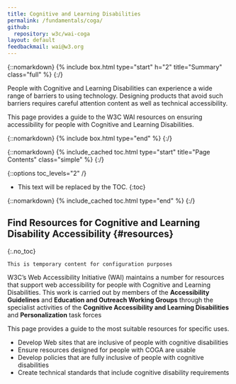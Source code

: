 ```yaml
---
title: Cognitive and Learning Disabilities
permalink: /fundamentals/coga/
github:
  repository: w3c/wai-coga
layout: default
feedbackmail: wai@w3.org
---
```


{::nomarkdown}
{% include box.html type="start" h="2" title="Summary" class="full" %}
{:/}

People with Cognitive and Learning Disabilities can experience a wide range of barriers to using technology.
Designing products that avoid such barriers requires careful attention content as well as technical accessibility.

This page provides a guide to the W3C WAI resources on ensuring accessibility for people with Cognitive and Learning Disabilities. 

{::nomarkdown}
{% include box.html type="end" %}
{:/}

{::nomarkdown}
{% include_cached toc.html type="start" title="Page Contents" class="simple" %}
{:/}

{::options toc_levels="2" /}

-   This text will be replaced by the TOC.
{:toc}

{::nomarkdown}
{% include_cached toc.html type="end" %}
{:/}


## Find Resources for Cognitive and Learning Disability Accessibility {#resources}
{:.no_toc}

```text
This is temporary content for configuration purposes
```

W3C’s Web Accessibility Initiative (WAI) maintains a number for resources that support web accessibility for people with Cognitive and Learning Disabilities. This work is carried out by members of the **Accessibility Guidelines** and **Education and Outreach Working Groups** through the specialist activities of the **Cognitive Accessibility and Learning Disabilities** and **Personalization** task forces

This page provides a guide to the most suitable resources for specific uses.

* Develop Web sites that are inclusive of people with cognitive disabilities
* Ensure resources designed for people with COGA are usable
* Develop policies that are fully inclusive of people with cognitive disabilities
* Create technical standards that include cognitive disability requirements
							

							
							
